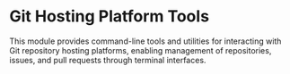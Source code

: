 # Git Hosting Platform Tools

This module provides command-line tools and utilities for interacting with Git repository hosting platforms, enabling management of repositories, issues, and pull requests through terminal interfaces.
